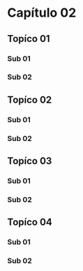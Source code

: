 # Capítulo 02

## Topíco 01
### Sub 01
### Sub 02

## Topíco 02
### Sub 01
### Sub 02

## Topíco 03
### Sub 01
### Sub 02

## Topíco 04
### Sub 01
### Sub 02